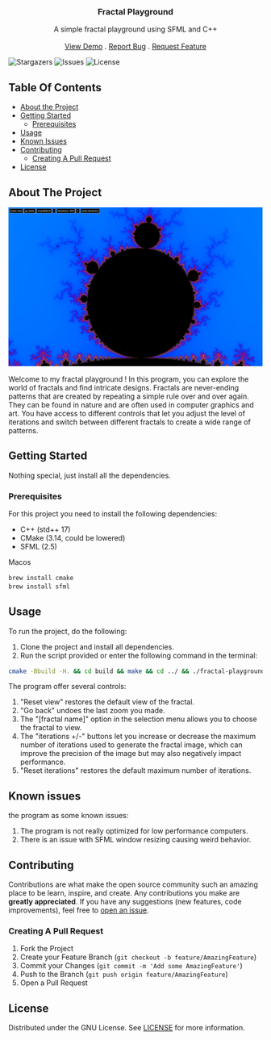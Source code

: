 <br/>
<div align="center">
  <h3 align="center">Fractal Playground</h3>

  <p align="center">
    A simple fractal playground using SFML and C++
    <br/>
    <br/>
    <a href="https://github.com/Gagonlaire/fractal-playground">View Demo</a>
    .
    <a href="https://github.com/Gagonlaire/fractal-playground/issues">Report Bug</a>
    .
    <a href="https://github.com/Gagonlaire/fractal-playground/issues">Request Feature</a>
  </p>
</div>

![Stargazers](https://img.shields.io/github/stars/Gagonlaire/fractal-playground?style=social) ![Issues](https://img.shields.io/github/issues/Gagonlaire/fractal-playground) ![License](https://img.shields.io/github/license/Gagonlaire/fractal-playground)

## Table Of Contents

* [About the Project](#about-the-project)
* [Getting Started](#getting-started)
    * [Prerequisites](#prerequisites)
* [Usage](#usage)
* [Known Issues](#known-issues)
* [Contributing](#contributing)
    * [Creating A Pull Request](#creating-a-pull-request)
* [License](#license)

## About The Project

![Screen Shot](https://raw.githubusercontent.com/Gagonlaire/fractal-playground/main/resources/example.jpg)

Welcome to my fractal playground ! In this program, you can explore the world of fractals and find intricate designs. Fractals are never-ending patterns that are created by repeating a simple rule over and over again. They can be found in nature and are often used in computer graphics and art. You have access to different controls that let you adjust the level of iterations and switch between different fractals to create a wide range of patterns.

## Getting Started

Nothing special, just install all the dependencies.

### Prerequisites

For this project you need to install the following dependencies:

* C++ (std++ 17)
* CMake (3.14, could be lowered)
* SFML (2.5)

Macos
```sh
brew install cmake
brew install sfml
```

## Usage

To run the project, do the following:

1. Clone the project and install all dependencies.
2. Run the script provided or enter the following command in the terminal:
```sh
cmake -Bbuild -H. && cd build && make && cd ../ && ./fractal-playground
```

The program offer several controls:

1. "Reset view" restores the default view of the fractal.
2. "Go back" undoes the last zoom you made.
3. The "[fractal name]" option in the selection menu allows you to choose the fractal to view.
4. The "iterations +/-" buttons let you increase or decrease the maximum number of iterations used to generate the fractal image, which can improve the precision of the image but may also negatively impact performance.
5. "Reset iterations" restores the default maximum number of iterations.

## Known issues

the program as some known issues:

1. The program is not really optimized for low performance computers.
2. There is an issue with SFML window resizing causing weird behavior.

## Contributing

Contributions are what make the open source community such an amazing place to be learn, inspire, and create.
Any contributions you make are **greatly appreciated**. If you have any suggestions (new features, code improvements), feel free to [open an issue](https://github.com/Gagonlaire/fractal-playground/issues/new).

### Creating A Pull Request

1. Fork the Project
2. Create your Feature Branch (`git checkout -b feature/AmazingFeature`)
3. Commit your Changes (`git commit -m 'Add some AmazingFeature'`)
4. Push to the Branch (`git push origin feature/AmazingFeature`)
5. Open a Pull Request

## License

Distributed under the GNU License. See [LICENSE](https://github.com/Gagonlaire/fractal-playground/blob/main/LICENSE) for more information.
